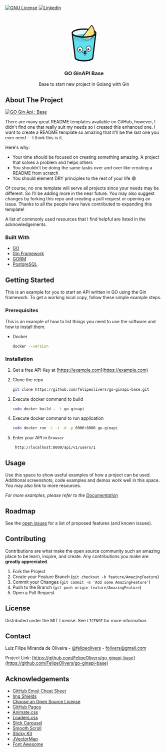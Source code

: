 [![GNU License][license-shield]][license-url]
[![LinkedIn][linkedin-shield]][linkedin-url]

<br />
<p align="center">
    <a href="#">
      <img src="https://raw.githubusercontent.com/gin-gonic/logo/master/color.png" alt="Logo" width="80" height="120">
    </a>

  <h3 align="center">GO GinAPI Base</h3>

  <p align="center">
    Base to start new project in Golang with Gin
  </p>
</p>

<!-- ABOUT THE PROJECT -->
## About The Project

[![GO Gin Api : Base][product-screenshot]](https://example.com)

There are many great README templates available on GitHub, however, I didn't find one that really suit my needs so I created this enhanced one. I want to create a README template so amazing that it'll be the last one you ever need -- I think this is it.

Here's why:
* Your time should be focused on creating something amazing. A project that solves a problem and helps others
* You shouldn't be doing the same tasks over and over like creating a README from scratch
* You should element DRY principles to the rest of your life :smile:

Of course, no one template will serve all projects since your needs may be different. So I'll be adding more in the near future. You may also suggest changes by forking this repo and creating a pull request or opening an issue. Thanks to all the people have have contributed to expanding this template!

A list of commonly used resources that I find helpful are listed in the acknowledgements.

### Built With

* [GO](https://golang.org/)
* [Gin Framework](https://github.com/gin-gonic/gin)
* [GORM](https://gorm.io/)
* [PostgreSQL](https://www.postgresql.org/)



<!-- GETTING STARTED -->
## Getting Started

This is an example for you to start an API written in GO using the Gin framework.
To get a working local copy, follow these simple example steps.

### Prerequisites

This is an example of how to list things you need to use the software and how to install them.
* Docker
  ```sh
  docker --version
  ```

### Installation

1. Get a free API Key at [https://example.com](https://example.com)
2. Clone the repo
   ```sh
   git clone https://github.com/felipeolivers/go-ginapi-base.git
   ```
3. Execute docker command to build
   ```sh
   sudo docker build . -t go-ginapi
   ```

4. Execute docker command to run application
   ```sh
   sudo docker run -i -t -d -p 8000:8000 go-ginapi
   ```

5. Enter your API in `Browser`
   ```JS
    http://localhost:8000/api/v1/users/1
   ```


<!-- USAGE EXAMPLES -->
## Usage

Use this space to show useful examples of how a project can be used. Additional screenshots, code examples and demos work well in this space. You may also link to more resources.

_For more examples, please refer to the [Documentation](https://example.com)_



<!-- ROADMAP -->
## Roadmap

See the [open issues](https://github.com/felipeolivers/go-ginapi-base) for a list of proposed features (and known issues).



<!-- CONTRIBUTING -->
## Contributing

Contributions are what make the open source community such an amazing place to be learn, inspire, and create. Any contributions you make are **greatly appreciated**.

1. Fork the Project
2. Create your Feature Branch (`git checkout -b feature/AmazingFeature`)
3. Commit your Changes (`git commit -m 'Add some AmazingFeature'`)
4. Push to the Branch (`git push origin feature/AmazingFeature`)
5. Open a Pull Request



<!-- LICENSE -->
## License

Distributed under the MIT License. See `LICENSE` for more information.



<!-- CONTACT -->
## Contact

Luiz Filipe Miranda de Oliveira - [@felipeolivers](https://www.instagram.com/felipeolivers/) - folivers@gmail.com

Project Link: [https://github.com/FelipeOlivers/go-ginapi-base](https://github.com/FelipeOlivers/go-ginapi-base)



<!-- ACKNOWLEDGEMENTS -->
## Acknowledgements
* [GitHub Emoji Cheat Sheet](https://www.webpagefx.com/tools/emoji-cheat-sheet)
* [Img Shields](https://shields.io)
* [Choose an Open Source License](https://choosealicense.com)
* [GitHub Pages](https://pages.github.com)
* [Animate.css](https://daneden.github.io/animate.css)
* [Loaders.css](https://connoratherton.com/loaders)
* [Slick Carousel](https://kenwheeler.github.io/slick)
* [Smooth Scroll](https://github.com/cferdinandi/smooth-scroll)
* [Sticky Kit](http://leafo.net/sticky-kit)
* [JVectorMap](http://jvectormap.com)
* [Font Awesome](https://fontawesome.com)





<!-- MARKDOWN LINKS & IMAGES -->
[license-shield]: https://img.shields.io/github/license/othneildrew/Best-README-Template.svg?style=for-the-badge
[license-url]: https://github.com/felipeolivers/go-ginapi-base/blob/main/LICENSE
[linkedin-shield]: https://img.shields.io/badge/-LinkedIn-black.svg?style=for-the-badge&logo=linkedin&colorB=555
[linkedin-url]: https://linkedin.com/in/folivers
[product-screenshot]: images/screenshot.png